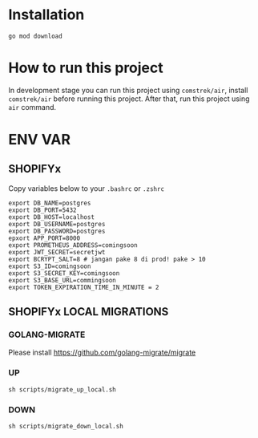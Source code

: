 # Installation
```
go mod download
```

# How to run this project
In development stage you can run this project using `comstrek/air`, install `comstrek/air` before running this project. After that, run this project using `air` command.

# ENV VAR

## SHOPIFYx
Copy variables below to your `.bashrc` or `.zshrc`

```
export DB_NAME=postgres
export DB_PORT=5432
export DB_HOST=localhost
export DB_USERNAME=postgres
export DB_PASSWORD=postgres
epxort APP_PORT=8000
export PROMETHEUS_ADDRESS=comingsoon
export JWT_SECRET=secretjwt
export BCRYPT_SALT=8 # jangan pake 8 di prod! pake > 10
export S3_ID=comingsoon
export S3_SECRET_KEY=comingsoon
export S3_BASE_URL=commingsoon
export TOKEN_EXPIRATION_TIME_IN_MINUTE = 2
```

## SHOPIFYx LOCAL MIGRATIONS
### GOLANG-MIGRATE
Please install https://github.com/golang-migrate/migrate
### UP
```
sh scripts/migrate_up_local.sh
```

### DOWN
```
sh scripts/migrate_down_local.sh
```